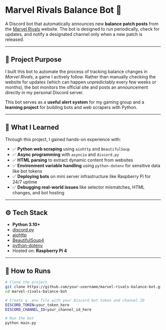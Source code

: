 # Marvel Rivals Balance Bot 🤖

A Discord bot that automatically announces new **balance patch posts** from the [Marvel Rivals](https://www.marvelrivals.com/balancepost/) website. The bot is designed to run periodically, check for updates, and notify a designated channel only when a new patch is released.

---

## 📌 Project Purpose

I built this bot to automate the process of tracking balance changes in *Marvel Rivals*, a game I actively follow. Rather than manually checking the website for updates (which can happen unpredictably every few weeks or months), the bot monitors the official site and posts an announcement directly in my personal Discord server.

This bot serves as a **useful alert system** for my gaming group and a **learning project** for building bots and web scrapers with Python.

---

## 🧠 What I Learned

Through this project, I gained hands-on experience with:

- ✅ **Python web scraping** using `aiohttp` and `BeautifulSoup`
- ✅ **Async programming** with `asyncio` and `discord.py`
- ✅ **HTML parsing** to extract dynamic content from websites
- ✅ **Environment variable handling** using `python-dotenv` for sensitive data like bot tokens
- ✅ **Deploying bots** on mini server infrastructure like Raspberry Pi for 24/7 uptime
- ✅ **Debugging real-world issues** like selector mismatches, HTML changes, and bot hosting

---

## ⚙️ Tech Stack

- **Python 3.10+**
- [discord.py](https://pypi.org/project/discord.py/)
- [aiohttp](https://pypi.org/project/aiohttp/)
- [BeautifulSoup4](https://pypi.org/project/beautifulsoup4/)
- [python-dotenv](https://pypi.org/project/python-dotenv/)
- Hosted on: **Raspberry Pi 4**

---

## 🚀 How to Runs

```bash
# Clone the project
git clone https://github.com/your-username/marvel-rivals-balance-bot.git
cd marvel-rivals-balance-bot

# Create a .env file with your Discord bot token and channel ID
DISCORD_TOKEN=your_token_here
DISCORD_CHANNEL_ID=your_channel_id_here

# Run the bot
python main.py

